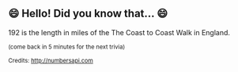 ## :smile: Hello! Did you know that... :smile:
192 is the length in miles of the The Coast to Coast Walk in England.

<sup>(come back in 5 minutes for the next trivia)</sup>


<sup>Credits: http://numbersapi.com</sup>
